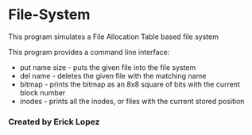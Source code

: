 # File-System
 This program simulates a File Allocation Table based file system
 
 
 This program provides a command line interface:
 <ul>
 <li>put name size - puts the given file into the file system</li>
 <li>del name      - deletes the given file with the matching name</li>
 <li>bitmap        - prints the bitmap as an 8x8 square of bits with the current block number</li>
 <li>inodes        - prints all the inodes, or files with the current stored position</li>
 </ul>
 
 ### Created by Erick Lopez 
 
 
